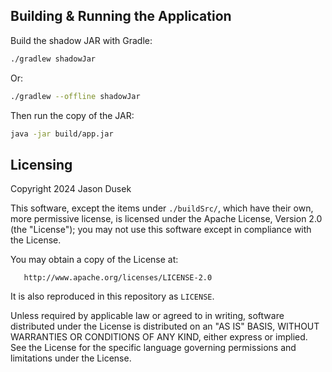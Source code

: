 ## Building & Running the Application

Build the shadow JAR with Gradle:

```bash
./gradlew shadowJar
```

Or:

```bash
./gradlew --offline shadowJar
```

Then run the copy of the JAR:

```bash
java -jar build/app.jar
```

## Licensing

Copyright 2024 Jason Dusek

This software, except the items under `./buildSrc/`, which have their own,
more permissive license, is licensed under the Apache License, Version 2.0 (the
"License"); you may not use this software except in compliance with the
License.

You may obtain a copy of the License at:

       http://www.apache.org/licenses/LICENSE-2.0

It is also reproduced in this repository as `LICENSE`.

Unless required by applicable law or agreed to in writing, software
distributed under the License is distributed on an "AS IS" BASIS,
WITHOUT WARRANTIES OR CONDITIONS OF ANY KIND, either express or implied.
See the License for the specific language governing permissions and
limitations under the License.
